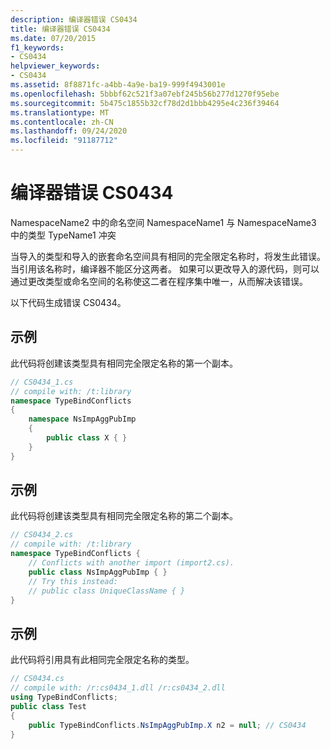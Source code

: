 ```yaml
---
description: 编译器错误 CS0434
title: 编译器错误 CS0434
ms.date: 07/20/2015
f1_keywords:
- CS0434
helpviewer_keywords:
- CS0434
ms.assetid: 8f8871fc-a4bb-4a9e-ba19-999f4943001e
ms.openlocfilehash: 5bbbf62c521f3a07ebf245b56b277d1270f95ebe
ms.sourcegitcommit: 5b475c1855b32cf78d2d1bbb4295e4c236f39464
ms.translationtype: MT
ms.contentlocale: zh-CN
ms.lasthandoff: 09/24/2020
ms.locfileid: "91187712"
---
```

# <a name="compiler-error-cs0434"></a>编译器错误 CS0434

NamespaceName2 中的命名空间 NamespaceName1 与 NamespaceName3 中的类型 TypeName1 冲突  
  
 当导入的类型和导入的嵌套命名空间具有相同的完全限定名称时，将发生此错误。 当引用该名称时，编译器不能区分这两者。 如果可以更改导入的源代码，则可以通过更改类型或命名空间的名称使这二者在程序集中唯一，从而解决该错误。  
  
 以下代码生成错误 CS0434。  
  
## <a name="example"></a>示例  

 此代码将创建该类型具有相同完全限定名称的第一个副本。  
  
```csharp  
// CS0434_1.cs  
// compile with: /t:library  
namespace TypeBindConflicts
{  
    namespace NsImpAggPubImp
    {  
        public class X { }  
    }  
}  
```  
  
## <a name="example"></a>示例  

 此代码将创建该类型具有相同完全限定名称的第二个副本。  
  
```csharp  
// CS0434_2.cs  
// compile with: /t:library  
namespace TypeBindConflicts {  
    // Conflicts with another import (import2.cs).  
    public class NsImpAggPubImp { }  
    // Try this instead:  
    // public class UniqueClassName { }  
}  
```  
  
## <a name="example"></a>示例  

 此代码将引用具有此相同完全限定名称的类型。  
  
```csharp  
// CS0434.cs  
// compile with: /r:cs0434_1.dll /r:cs0434_2.dll  
using TypeBindConflicts;  
public class Test
{  
    public TypeBindConflicts.NsImpAggPubImp.X n2 = null; // CS0434  
}  
```
